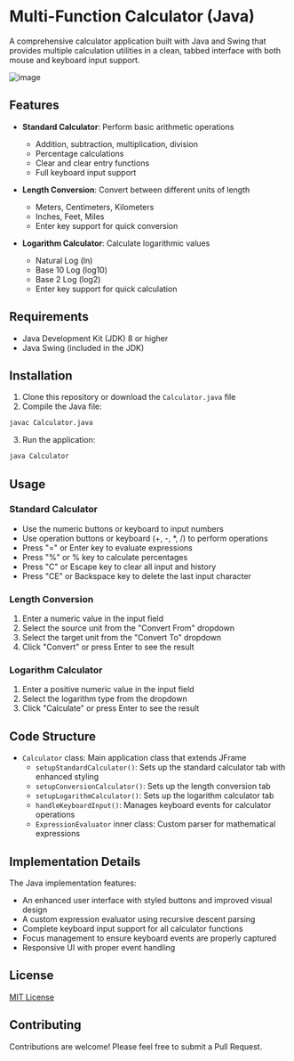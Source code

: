 # Multi-Function Calculator (Java)

A comprehensive calculator application built with Java and Swing that provides multiple calculation utilities in a clean, tabbed interface with both mouse and keyboard input support.

![image](https://github.com/user-attachments/assets/8c6edd61-4f6a-4aeb-8766-ade3a137e826)


## Features

- **Standard Calculator**: Perform basic arithmetic operations
  - Addition, subtraction, multiplication, division
  - Percentage calculations
  - Clear and clear entry functions
  - Full keyboard input support
  
- **Length Conversion**: Convert between different units of length
  - Meters, Centimeters, Kilometers
  - Inches, Feet, Miles
  - Enter key support for quick conversion
  
- **Logarithm Calculator**: Calculate logarithmic values
  - Natural Log (ln)
  - Base 10 Log (log10)
  - Base 2 Log (log2)
  - Enter key support for quick calculation

## Requirements

- Java Development Kit (JDK) 8 or higher
- Java Swing (included in the JDK)

## Installation

1. Clone this repository or download the `Calculator.java` file
2. Compile the Java file:

```bash
javac Calculator.java
```

3. Run the application:

```bash
java Calculator
```

## Usage

### Standard Calculator
- Use the numeric buttons or keyboard to input numbers
- Use operation buttons or keyboard (+, -, *, /) to perform operations
- Press "=" or Enter key to evaluate expressions
- Press "%" or % key to calculate percentages
- Press "C" or Escape key to clear all input and history
- Press "CE" or Backspace key to delete the last input character

### Length Conversion
1. Enter a numeric value in the input field
2. Select the source unit from the "Convert From" dropdown
3. Select the target unit from the "Convert To" dropdown
4. Click "Convert" or press Enter to see the result

### Logarithm Calculator
1. Enter a positive numeric value in the input field
2. Select the logarithm type from the dropdown
3. Click "Calculate" or press Enter to see the result

## Code Structure

- `Calculator` class: Main application class that extends JFrame
  - `setupStandardCalculator()`: Sets up the standard calculator tab with enhanced styling
  - `setupConversionCalculator()`: Sets up the length conversion tab
  - `setupLogarithmCalculator()`: Sets up the logarithm calculator tab
  - `handleKeyboardInput()`: Manages keyboard events for calculator operations
  - `ExpressionEvaluator` inner class: Custom parser for mathematical expressions

## Implementation Details

The Java implementation features:
- An enhanced user interface with styled buttons and improved visual design
- A custom expression evaluator using recursive descent parsing
- Complete keyboard input support for all calculator functions
- Focus management to ensure keyboard events are properly captured
- Responsive UI with proper event handling

## License

[MIT License](LICENSE)

## Contributing

Contributions are welcome! Please feel free to submit a Pull Request.
